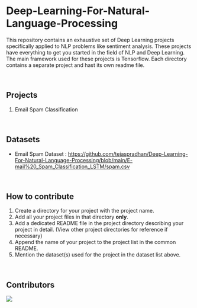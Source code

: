 # Deep-Learning-For-Natural-Language-Processing
This repository contains an exhaustive set of Deep Learning projects specifically applied to NLP problems like sentiment analysis. These projects have everything to get you started in the field of NLP and Deep Learning. The main framework used for these projects is Tensorflow. Each directory contains a separate project and hast its own readme file.

<br> 

## Projects 
1. Email Spam Classification

<br>

## Datasets

* Email Spam Dataset : https://github.com/tejaspradhan/Deep-Learning-For-Natural-Language-Processing/blob/main/E-mail%20_Spam_Classification_LSTM/spam.csv

<br>

## How to contribute
1. Create a directory for your project with the project name.
2. Add all your project files in that directory **only**.
3. Add a dedicated README file in the project directory describing your project in detail. (View other project directories for reference if necessary)
4. Append the name of your project to the project list in the common README.
5. Mention the dataset(s) used for the project in the dataset list above.
<br>


## Contributors 
<a href="https://github.com/tejaspradhan/Deep-Learning-For-Natural-Language-Processing/graphs/contributors">
  <img src="https://contrib.rocks/image?repo=tejaspradhan/Deep-Learning-For-Natural-Language-Processing" />
</a>
